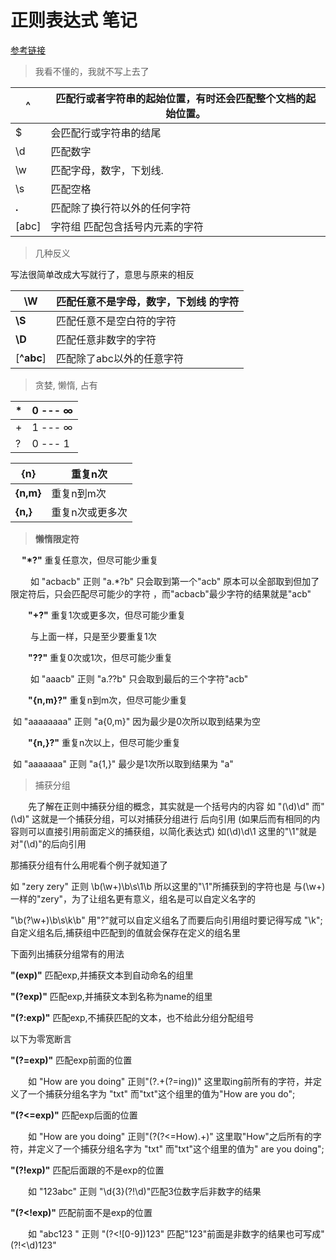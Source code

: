 # 正则表达式 笔记

[参考链接](https://www.cnblogs.com/zery/p/3438845.html)



> 我看不懂的，我就不写上去了

| ^     | 匹配行或者字符串的起始位置，有时还会匹配整个文档的起始位置。 |
| ----- | ------------------------------------------------------------ |
| $     | 会匹配行或字符串的结尾                                       |
| \d    | 匹配数字                                                     |
| \w    | 匹配字母，数字，下划线.                                      |
| \s    | 匹配空格                                                     |
| **.** | 匹配除了换行符以外的任何字符                                 |
| [abc] | 字符组  匹配包含括号内元素的字符                             |

> 几种反义

写法很简单改成大写就行了，意思与原来的相反

| \W         | 匹配任意不是字母，数字，下划线 的字符 |
| ---------- | ------------------------------------- |
| **\S**     | 匹配任意不是空白符的字符              |
| **\D**     | 匹配任意非数字的字符                  |
| [**^abc**] | 匹配除了abc以外的任意字符             |



> 贪婪,	懒惰,	占有

| *    | 0 --- ∞ |
| ---- | ------- |
| +    | 1 --- ∞ |
| ?    | 0 --- 1 |

| {n}       | 重复n次         |
| --------- | --------------- |
| **{n,m}** | 重复n到m次      |
| **{n,}**  | 重复n次或更多次 |



> **懒惰限定符**

​	　**"\*?"**   重复任意次，但尽可能少重复 

　　    如 "acbacb"  正则  "a.*?b" 只会取到第一个"acb" 原本可以全部取到但加了限定符后，只会匹配尽可能少的字符 ，而"acbacb"最少字符的结果就是"acb" 

　　**"+?"**  重复1次或更多次，但尽可能少重复

　　   与上面一样，只是至少要重复1次

　　**"??"**  重复0次或1次，但尽可能少重复

　　    如 "aaacb" 正则 "a.??b" 只会取到最后的三个字符"acb"

　　**"{n,m}?"**  重复n到m次，但尽可能少重复

​          如 "aaaaaaaa"  正则 "a{0,m}" 因为最少是0次所以取到结果为空

　　**"{n,}?"**    重复n次以上，但尽可能少重复

​          如 "aaaaaaa"  正则 "a{1,}" 最少是1次所以取到结果为 "a"





> 捕获分组

　　先了解在正则中捕获分组的概念，其实就是一个括号内的内容 如 "(\d)\d" 而"(\d)"  这就是一个捕获分组，可以对捕获分组进行 后向引用 (如果后而有相同的内容则可以直接引用前面定义的捕获组，以简化表达式) 如(\d)\d\1  这里的"\1"就是对"(\d)"的后向引用

那捕获分组有什么用呢看个例子就知道了

如  "zery zery" 正则 \b(\w+)\b\s\1\b 所以这里的"\1"所捕获到的字符也是 与(\w+)一样的"zery"，为了让组名更有意义，组名是可以自定义名字的

"\b(?<name>\w+)\b\s\k<name>\b" 用"?<name>"就可以自定义组名了而要后向引用组时要记得写成 "\k<name>";自定义组名后,捕获组中匹配到的值就会保存在定义的组名里

下面列出捕获分组常有的用法

 

**"(exp)"**    匹配exp,并捕获文本到自动命名的组里

**"(?<name>exp)"**   匹配exp,并捕获文本到名称为name的组里

**"(?:exp)"**  匹配exp,不捕获匹配的文本，也不给此分组分配组号

以下为零宽断言

**"(?=exp)"**  匹配exp前面的位置

　　如 "How are you doing" 正则"(?<txt>.+(?=ing))" 这里取ing前所有的字符，并定义了一个捕获分组名字为 "txt" 而"txt"这个组里的值为"How are you do";

**"(?<=exp)"**  匹配exp后面的位置

　　如 "How are you doing" 正则"(?<txt>(?<=How).+)" 这里取"How"之后所有的字符，并定义了一个捕获分组名字为 "txt" 而"txt"这个组里的值为" are you doing";

**"(?!exp)"**  匹配后面跟的不是exp的位置

　　如 "123abc" 正则 "\d{3}(?!\d)"匹配3位数字后非数字的结果

**"(?<!exp)"**  匹配前面不是exp的位置

　　如 "abc123 " 正则 "(?<![0-9])123" 匹配"123"前面是非数字的结果也可写成"(?!<\d)123"